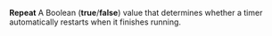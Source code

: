 **Repeat** A Boolean (**true**/**false**) value that determines whether a timer automatically restarts when it finishes running.
